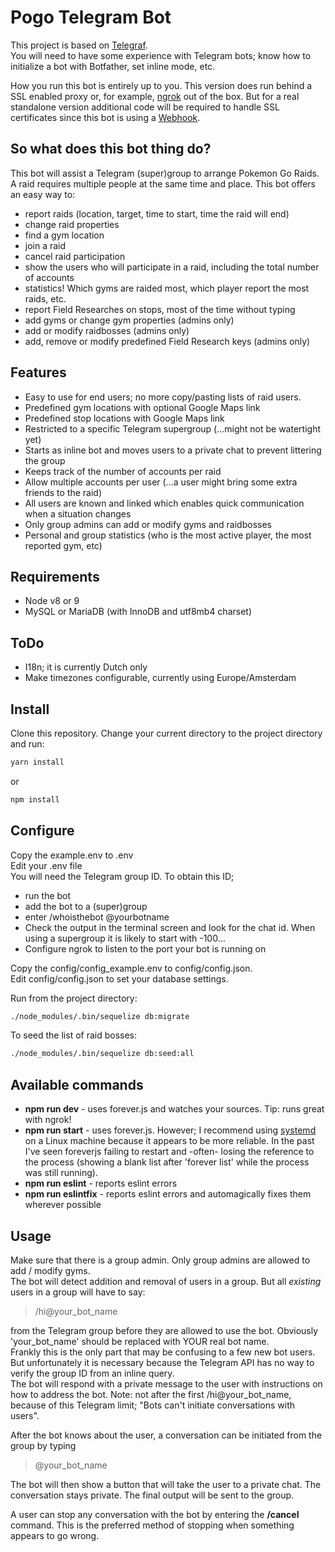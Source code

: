 # Pogo Telegram Bot

This project is based on [Telegraf](https://telegraf.js.org/).  
You will need to have some experience with Telegram bots; know how to initialize a bot with Botfather, set inline mode, etc.  

How you run this bot is entirely up to you. This version does run behind a SSL enabled proxy or, for example, [ngrok](https://ngrok.com) out of the box. But for a real standalone version additional code will be required to handle SSL certificates since this bot is using a [Webhook](https://core.telegram.org/bots/api#getting-updates).

## So what does this bot thing do?
This bot will assist a Telegram (super)group to arrange Pokemon Go Raids. A raid requires multiple people at the same time and place. This bot offers an easy way to:

* report raids (location, target, time to start, time the raid will end)
* change raid properties
* find a gym location
* join a raid
* cancel raid participation
* show the users who will participate in a raid, including the total number of accounts 
* statistics! Which gyms are raided most, which player report the most raids, etc.
* report Field Researches on stops, most of the time without typing
* add gyms or change gym properties (admins only)
* add or modify raidbosses (admins only)
* add, remove or modify predefined Field Research keys (admins only)
## Features

* Easy to use for end users; no more copy/pasting lists of raid users.
* Predefined gym locations with optional Google Maps link
* Predefined stop locations with Google Maps link
* Restricted to a specific Telegram supergroup (…might not be watertight yet)
* Starts as inline bot and moves users to a private chat to prevent littering the group 
* Keeps track of the number of accounts per raid
* Allow multiple accounts per user (…a user might bring some extra friends to the raid)
* All users are known and linked which enables quick communication when a situation changes
* Only group admins can add or modify gyms and raidbosses
* Personal and group statistics (who is the most active player, the most reported gym, etc)

## Requirements

* Node v8 or 9
* MySQL or MariaDB (with InnoDB and utf8mb4 charset)

## ToDo

* I18n; it is currently Dutch only
* Make timezones configurable, currently using Europe/Amsterdam

## Install

Clone this repository. Change your current directory to the project directory and run: 
```sh 
yarn install
``` 
or 
```sh 
npm install
```

## Configure

Copy the example.env to .env  
Edit your .env file  
You will need the Telegram group ID. To obtain this ID; 

* run the bot
* add the bot to a (super)group
* enter /whoisthebot @yourbotname
* Check the output in the terminal screen and look for the chat id. When using a supergroup it is likely to start with -100…
* Configure ngrok to listen to the port your bot is running on

Copy the config/config_example.env to config/config.json.  
Edit config/config.json to set your database settings.

Run from the project directory: 
```sh
./node_modules/.bin/sequelize db:migrate
```
To seed the list of raid bosses: 
```sh
./node_modules/.bin/sequelize db:seed:all
```
## Available commands

* **npm run dev** - uses forever.js and watches your sources. Tip: runs great with ngrok!
* **npm run start** - uses forever.js. However; I recommend using [systemd](https://www.axllent.org/docs/view/nodejs-service-with-systemd/) on a Linux machine because it appears to be more reliable. In the past I've seen foreverjs failing to restart and -often-
 losing the reference to the process (showing a blank list after 'forever list' while the process was still running).
* **npm run eslint**  - reports eslint errors
* **npm run eslintfix** - reports eslint errors and automagically fixes them wherever possible

## Usage

Make sure that there is a group admin. Only group admins are allowed to add / modify gyms.  
The bot will detect addition and removal of users in a group. But all *existing* users in a group will have to say:	  
>/hi@your_bot_name  

from the Telegram group before they are allowed to use the bot. Obviously 'your_bot_name' should be replaced with YOUR real bot name.  
Frankly this is the only part that may be confusing to a few new bot users. But unfortunately it is necessary because the Telegram API has no way to verify the group ID from an inline query.  
The bot will respond with a private message to the user with instructions on how to address the bot. Note: not after the first /hi@your_bot_name, because of this Telegram limit; "Bots can't initiate conversations with users".

After the bot knows about the user, a conversation can be initiated from the group by typing
> @your_bot_name

The bot will then show a button that will take the user to a private chat.
The conversation stays private. The final output will be sent to the group.

A user can stop any conversation with the bot by entering the **/cancel** command. This is the preferred method of stopping when something appears to go wrong.
